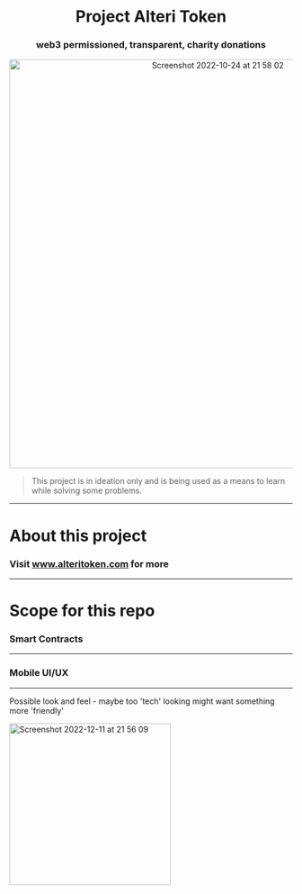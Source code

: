 

<h1 align="center">
Project Alteri Token

</h1>
<h3 align="center">
web3 permissioned, transparent, charity donations
</h3>

<p align="center">
  <img width="726" alt="Screenshot 2022-10-24 at 21 58 02" src="https://user-images.githubusercontent.com/91282434/210984588-b60173cb-2e84-4567-860a-732b006a6d2f.png">
</p>

> This project is in ideation only and is being used as a means to learn while solving some problems.
---

# About this project
### Visit www.alteritoken.com for more
---


# Scope for this repo
### Smart Contracts
---
### Mobile UI/UX
---
Possible look and feel - maybe too 'tech' looking might want something more 'friendly'

<img width="287" alt="Screenshot 2022-12-11 at 21 56 09" src="https://user-images.githubusercontent.com/91282434/206932585-cbd8fc5b-c188-49ce-95a6-3e5b731ad2b1.png">
